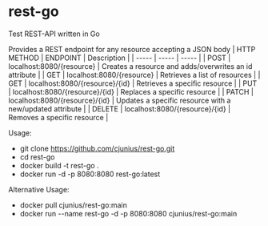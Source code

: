 # rest-go
Test REST-API written in Go

Provides a REST endpoint for any resource accepting a JSON body
| HTTP METHOD | ENDPOINT | Description |
| ----- | ----- | ----- |
| POST | localhost:8080/{resource} | Creates a resource and adds/overwrites an id attribute |
| GET | localhost:8080/{resource} | Retrieves a list of resources |
| GET | localhost:8080/{resource}/{id} | Retrieves a specific resource |
| PUT | localhost:8080/{resource}/{id} | Replaces a specific resource |
| PATCH | localhost:8080/{resource}/{id} | Updates a specific resource with a new/updated attribute |
| DELETE | localhost:8080/{resource}/{id} | Removes a specific resource |

Usage:
- git clone https://github.com/cjunius/rest-go.git
- cd rest-go
- docker build -t rest-go .
- docker run -d -p 8080:8080 rest-go:latest

Alternative Usage:
- docker pull cjunius/rest-go:main
- docker run --name rest-go -d -p 8080:8080 cjunius/rest-go:main



